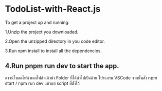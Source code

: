 # TodoList-with-React.js

To get a project up and running:

  1.Unzip the project you downloaded.
  
  2.Open the unzipped directory in you code editor.
  
  3.Run npm install to install all the dependencies.
  
  4.Run pnpm run dev to start the app.  
  -------------------------------------------
  ดาวน์โหลดไฟล์ แตกไฟล์ แล้วนำ Folder ที่ได้นำไปเปิดด้วย โปรแกรม VSCode
  จากนั้นสัง npm start / npm run dev แล้วแต่ script ที่ตั้งไว้
